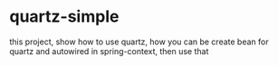 # quartz-simple

this project, show how to use quartz, how you can be create bean for quartz and autowired in spring-context, then use that
